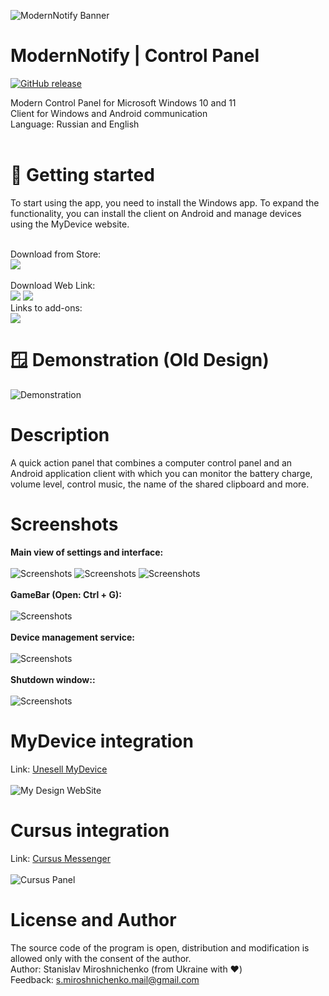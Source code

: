 ![ModernNotify Banner](https://unesell.com/modernnotify/images/software/banner.png#light)

# ModernNotify | Control Panel
[![GitHub release](https://img.shields.io/github/release/Stamir36/ModernNotify/all.svg)](https://github.com/Stamir36/ModernNotify/releases)

Modern Control Panel for Microsoft Windows 10 and 11<br>
Client for Windows and Android communication<br>
Language: Russian and English<br><br>

# 🚀 Getting started
To start using the app, you need to install the Windows app. To expand the functionality, you can install the client on Android and manage devices using the MyDevice website.<br><br>

Download from Store:<br>
<a href="https://www.microsoft.com/store/apps/9PJH1QSV3KV6"><img src="https://unesell.com/modernnotify/images/software/ms-store.png"></a>
<br>
<br>
Download Web Link:<br>
<a href="https://github.com/Stamir36/ModernNotify/releases/"><img src="https://unesell.com/modernnotify/images/software/github-download.png"></a>
<a href="https://unesell.com/modernnotify/download/"><img src="https://unesell.com/modernnotify/images/software/site-download.png"></a>
<br>
Links to add-ons:
<br>
<a href="https://unesell.com/app/mydevice/"><img src="https://unesell.com/modernnotify/images/software/link-mydevice.png"></a>
<br>

# 🪟 Demonstration (Old Design)
![Demonstration](https://unesell.com/modernnotify/images/software/demo-gif-min.gif)

# Description
A quick action panel that combines a computer control panel and an Android application client with which you can monitor the battery charge, volume level, control music, the name of the shared clipboard and more.

# Screenshots
__Main view of settings and interface:__
<br><br>
![Screenshots](https://unesell.com/modernnotify/images/app/classic02.png)
![Screenshots](https://unesell.com/modernnotify/images/software/Screen%201.png)
![Screenshots](https://unesell.com/modernnotify/images/software/Screen%202.png)
<br><br>
__GameBar (Open: Ctrl + G):__
<br><br>
![Screenshots](https://i.ibb.co/RhKQR89/13.png)
<br><br>
__Device management service:__
<br><br>
![Screenshots](https://unesell.com/modernnotify/images/app/app-mydevice.jpg)
<br><br>
__Shutdown window::__
<br><br>
![Screenshots](https://unesell.com/modernnotify/images/app/app-shutdown.png)

# MyDevice integration
Link: <a href="https://unesell.com/app/mydevice/">Unesell MyDevice</a>
<br><br>
![My Design WebSite](https://i.ibb.co/qR3CnzG/image.png)

# Cursus integration
Link: <a href="https://unesell.com/app/cursus/">Cursus Messenger</a>
<br><br>
![Cursus Panel](https://unesell.com/modernnotify/images/software/Screen%203.png)

# License and Author
The source code of the program is open, distribution and modification is allowed only with the consent of the author.<br>
Author: Stanislav Miroshnichenko (from Ukraine with ❤️) <br>
Feedback: s.miroshnichenko.mail@gmail.com<br>
